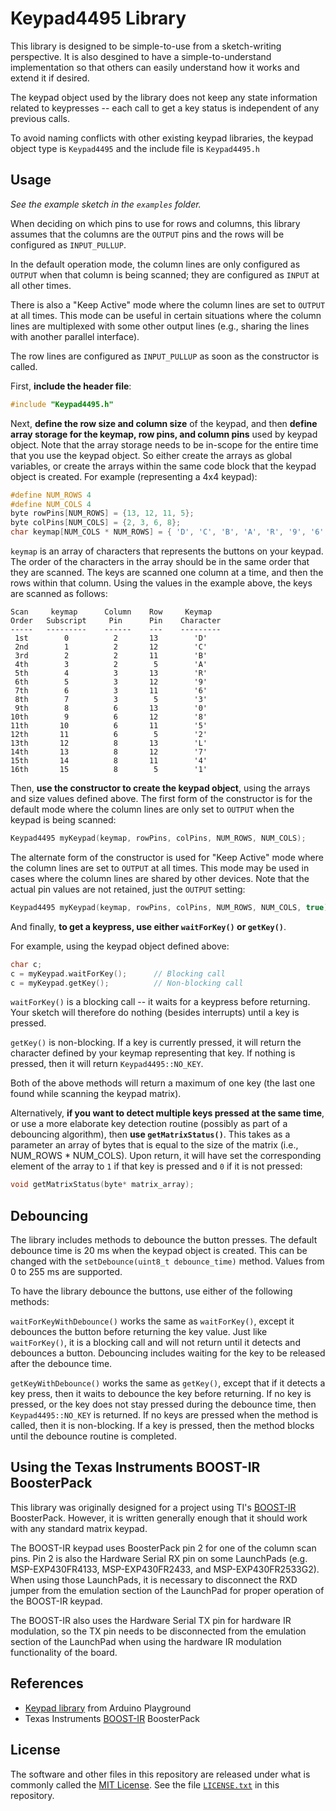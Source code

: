 Keypad4495 Library
====================

This library is designed to be simple-to-use from a sketch-writing perspective. It is also desgined to have a simple-to-understand implementation so that others can easily understand how it works and extend it if desired.

The keypad object used by the library does not keep any state information related to keypresses -- each call to get a key status is independent of any previous calls.

To avoid naming conflicts with other existing keypad libraries, the keypad object type is `Keypad4495` and the include file is `Keypad4495.h`

Usage
-----

*See the example sketch in the `examples` folder.*

When deciding on which pins to use for rows and columns, this library assumes that the columns are the `OUTPUT` pins and the rows will be configured as `INPUT_PULLUP`.

In the default operation mode, the column lines are only configured as `OUTPUT` when that column is being scanned; they are configured as `INPUT` at all other times.

There is also a "Keep Active" mode where the column lines are set to `OUTPUT` at all times. This mode can be useful in certain situations where the column lines are multiplexed with some other output lines (e.g., sharing the lines with another parallel interface).

The row lines are configured as `INPUT_PULLUP` as soon as the constructor is called.

First, **include the header file**:

```cpp
#include "Keypad4495.h"
```

Next, **define the row size and column size** of the keypad, and then **define array storage for the keymap, row pins, and column pins** used by keypad object. Note that the array storage needs to be in-scope for the entire time that you use the keypad object. So either create the arrays as global variables, or create the arrays within the same code block that the keypad object is created. For example (representing a 4x4 keypad):

```cpp
#define NUM_ROWS 4
#define NUM_COLS 4
byte rowPins[NUM_ROWS] = {13, 12, 11, 5};
byte colPins[NUM_COLS] = {2, 3, 6, 8};
char keymap[NUM_COLS * NUM_ROWS] = { 'D', 'C', 'B', 'A', 'R', '9', '6', '3', '0', '8', '5', '2', 'L', '7', '4', '1' };
```

`keymap` is an array of characters that represents the buttons on your keypad. The order of the characters in the array should be in the same order that they are scanned. The keys are scanned one column at a time, and then the rows within that column. Using the values in the example above, the keys are scanned as follows:

```text
Scan     keymap      Column    Row     Keymap
Order   Subscript     Pin      Pin    Character
-----   ---------    ------    ---    ---------
 1st        0          2       13        'D'
 2nd        1          2       12        'C'
 3rd        2          2       11        'B'
 4th        3          2        5        'A'
 5th        4          3       13        'R'
 6th        5          3       12        '9'
 7th        6          3       11        '6'
 8th        7          3        5        '3'
 9th        8          6       13        '0'
10th        9          6       12        '8'
11th       10          6       11        '5'
12th       11          6        5        '2'
13th       12          8       13        'L'
14th       13          8       12        '7'
15th       14          8       11        '4'
16th       15          8        5        '1'
```

Then, **use the constructor to create the keypad object**, using the arrays and size values defined above. The first form of the constructor is for the default mode where the column lines are only set to `OUTPUT` when the keypad is being scanned:

```cpp
Keypad4495 myKeypad(keymap, rowPins, colPins, NUM_ROWS, NUM_COLS);
```

The alternate form of the constructor is used for "Keep Active" mode where the column lines are set to `OUTPUT` at all times. This mode may be used in cases where the column lines are shared by other devices. Note that the actual pin values are not retained, just the `OUTPUT` setting:

```cpp
Keypad4495 myKeypad(keymap, rowPins, colPins, NUM_ROWS, NUM_COLS, true);
```

And finally, **to get a keypress, use either `waitForKey()` or `getKey()`**.

For example, using the keypad object defined above:

```cpp
char c;
c = myKeypad.waitForKey();      // Blocking call
c = myKeypad.getKey();          // Non-blocking call
```

`waitForKey()` is a blocking call -- it waits for a keypress before returning. Your sketch will therefore do nothing (besides interrupts) until a key is pressed.

`getKey()` is non-blocking. If a key is currently pressed, it will return the character defined by your keymap representing that key. If nothing is pressed, then it will return `Keypad4495::NO_KEY`.

Both of the above methods will return a maximum of one key (the last one found while scanning the keypad matrix).

Alternatively, **if you want to detect multiple keys pressed at the same time**, or use a more elaborate key detection routine (possibly as part of a debouncing algorithm), then **use `getMatrixStatus()`**. This takes as a parameter an array of bytes that is equal to the size of the matrix (i.e., NUM_ROWS * NUM_COLS). Upon return, it will have set the corresponding element of the array to `1` if that key is pressed and `0` if it is not pressed:

```cpp
void getMatrixStatus(byte* matrix_array);
```

Debouncing
----------

The library includes methods to debounce the button presses. The default debounce time is 20 ms when the keypad object is created. This can be changed with the `setDebounce(uint8_t debounce_time)` method. Values from 0 to 255 ms are supported.

To have the library debounce the buttons, use either of the following methods:

`waitForKeyWithDebounce()` works the same as `waitForKey()`, except it debounces the button before returning the key value. Just like `waitForKey()`, it is a blocking call and will not return until it detects and debounces a button. Debouncing includes waiting for the key to be released after the debounce time.

`getKeyWithDebounce()` works the same as `getKey()`, except that if it detects a key press, then it waits to debounce the key before returning. If no key is pressed, or the key does not stay pressed during the debounce time, then `Keypad4495::NO_KEY` is returned. If no keys are pressed when the method is called, then it is non-blocking. If a key is pressed, then the method blocks until the debounce routine is completed.

Using the Texas Instruments BOOST-IR BoosterPack
------------------------------------------------

This library was originally designed for a project using TI's [BOOST-IR][1] BoosterPack. However, it is written generally enough that it should work with any standard matrix keypad.

The BOOST-IR keypad uses BoosterPack pin 2 for one of the column scan pins. Pin 2 is also the Hardware Serial RX pin on some LaunchPads (e.g. MSP-EXP430FR4133, MSP-EXP430FR2433, and MSP-EXP430FR2533G2). When using those LaunchPads, it is necessary to disconnect the RXD jumper from the emulation section of the LaunchPad for proper operation of the BOOST-IR keypad.

The BOOST-IR also uses the Hardware Serial TX pin for hardware IR modulation, so the TX pin needs to be disconnected from the emulation section of the LaunchPad when using the hardware IR modulation functionality of the board.

References
----------

+ [Keypad library][2] from Arduino Playground
+ Texas Instruments [BOOST-IR][1] BoosterPack

License
-------

The software and other files in this repository are released under what is commonly called the [MIT License][100]. See the file [`LICENSE.txt`][101] in this repository.

[1]:http://www.ti.com/tool/BOOST-IR
[2]:http://playground.arduino.cc/Code/Keypad
[100]: https://choosealicense.com/licenses/mit/
[101]: ./LICENSE.txt
[200]: https://github.com/Andy4495/matrix-keypad-library
